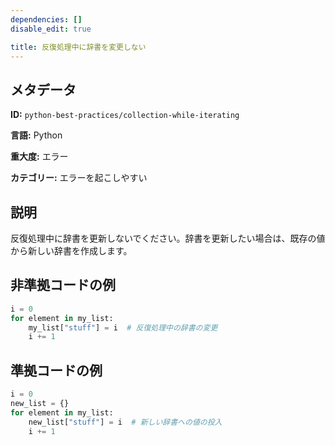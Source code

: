 ```yaml
---
dependencies: []
disable_edit: true

title: 反復処理中に辞書を変更しない
---
```

## メタデータ
**ID:** `python-best-practices/collection-while-iterating`

**言語:** Python

**重大度:** エラー

**カテゴリー:** エラーを起こしやすい

## 説明
反復処理中に辞書を更新しないでください。辞書を更新したい場合は、既存の値から新しい辞書を作成します。

## 非準拠コードの例
```python
i = 0
for element in my_list:
    my_list["stuff"] = i  # 反復処理中の辞書の変更
    i += 1
```

## 準拠コードの例
```python
i = 0
new_list = {}
for element in my_list:
    new_list["stuff"] = i  # 新しい辞書への値の投入
    i += 1
```
